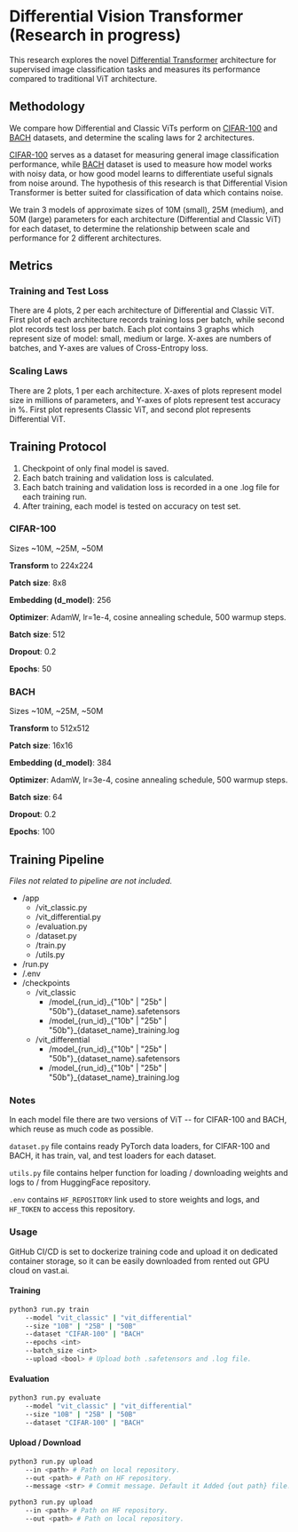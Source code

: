 # Differential Vision Transformer (Research in progress)

This research explores the novel [Differential Transformer](https://arxiv.org/abs/2410.05258) architecture for supervised image classification tasks and measures its performance compared to traditional ViT architecture.

## Methodology

We compare how Differential and Classic ViTs perform on [CIFAR-100](https://huggingface.co/datasets/uoft-cs/cifar100) and [BACH](https://huggingface.co/datasets/1aurent/BACH) datasets, and determine the scaling laws for 2 architectures.

[CIFAR-100](https://huggingface.co/datasets/uoft-cs/cifar100) serves as a dataset for measuring general image classification performance, while [BACH](https://huggingface.co/datasets/1aurent/BACH) dataset is used to measure how model works with noisy data, or how good model learns to differentiate useful signals from noise around. The hypothesis of this research is that Differential Vision Transformer is better suited for classification of data which contains noise.

We train 3 models of approximate sizes of 10M (small), 25M (medium), and 50M (large) parameters for each architecture (Differential and Classic ViT) for each dataset, to determine the relationship between scale and performance for 2 different architectures.

## Metrics

### Training and Test Loss

There are 4 plots, 2 per each architecture of Differential and Classic ViT. First plot of each architecture records training loss per batch, while second plot records test loss per batch. Each plot contains 3 graphs which represent size of model: small, medium or large. X-axes are numbers of batches, and Y-axes are values of Cross-Entropy loss.

### Scaling Laws

There are 2 plots, 1 per each architecture. X-axes of plots represent model size in millions of parameters, and Y-axes of plots represent test accuracy in %. First plot represents Classic ViT, and second plot represents Differential ViT.

## Training Protocol

1. Checkpoint of only final model is saved.
2. Each batch training and validation loss is calculated.
3. Each batch training and validation loss is recorded in a one .log file for each training run.
4. After training, each model is tested on accuracy on test set.

### CIFAR-100

Sizes ~10M, ~25M, ~50M

**Transform** to 224x224

**Patch size**: 8x8

**Embedding (d_model)**: 256

**Optimizer**: AdamW, lr=1e-4, cosine annealing schedule, 500 warmup steps.

**Batch size**: 512

**Dropout**: 0.2

**Epochs**: 50

### BACH

Sizes ~10M, ~25M, ~50M

**Transform** to 512x512

**Patch size**: 16x16

**Embedding (d_model)**: 384

**Optimizer**: AdamW, lr=3e-4, cosine annealing schedule, 500 warmup steps.

**Batch size**: 64

**Dropout**: 0.2

**Epochs**: 100

## Training Pipeline

_Files not related to pipeline are not included._

* /app
  * /vit_classic.py
  * /vit_differential.py
  * /evaluation.py
  * /dataset.py
  * /train.py
  * /utils.py
* /run.py
* /.env
* /checkpoints
  * /vit_classic
    * /model_{run_id}_{"10b" | "25b" | "50b"}\_{dataset_name}.safetensors
    * /model_{run_id}_{"10b" | "25b" | "50b"}\_{dataset_name}_training.log
  * /vit_differential
    * /model_{run_id}_{"10b" | "25b" | "50b"}\_{dataset_name}.safetensors
    * /model_{run_id}_{"10b" | "25b" | "50b"}\_{dataset_name}_training.log

### Notes

In each model file there are two versions of ViT -- for CIFAR-100 and BACH, which reuse as much code as possible.

`dataset.py` file contains ready PyTorch data loaders, for CIFAR-100 and BACH, it has train, val, and test loaders for each dataset.

`utils.py` file contains helper function for loading / downloading weights and logs to / from HuggingFace repository.

`.env` contains `HF_REPOSITORY` link used to store weights and logs, and `HF_TOKEN` to access this repository.

### Usage

GitHub CI/CD is set to dockerize training code and upload it on dedicated container storage, so it can be easily downloaded from rented out GPU cloud on vast.ai.

#### Training

```bash
python3 run.py train 
    --model "vit_classic" | "vit_differential"
    --size "10B" | "25B" | "50B"
    --dataset "CIFAR-100" | "BACH"
    --epochs <int>
    --batch_size <int>
    --upload <bool> # Upload both .safetensors and .log file. 
```

#### Evaluation

```bash
python3 run.py evaluate
    --model "vit_classic" | "vit_differential"
    --size "10B" | "25B" | "50B"
    --dataset "CIFAR-100" | "BACH"
```

#### Upload / Download

```bash
python3 run.py upload
    --in <path> # Path on local repository.
    --out <path> # Path on HF repository.
    --message <str> # Commit message. Default it Added {out path} file.
```

```bash
python3 run.py upload
    --in <path> # Path on HF repository.
    --out <path> # Path on local repository.
```
